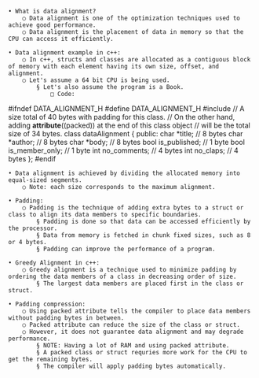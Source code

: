 	• What is data alignment?
		○ Data alignment is one of the optimization techniques used to achieve good performance.
		○ Data alignment is the placement of data in memory so that the CPU can access it efficiently.

	• Data alignment example in c++:
		○ In c++, structs and classes are allocated as a contiguous block of memory with each element having its own size, offset, and alignment. 
		○ Let's assume a 64 bit CPU is being used.
			§ Let's also assume the program is a Book.
				□ Code:

#ifndef DATA_ALIGNMENT_H
#define DATA_ALIGNMENT_H
#include <iostream>
// A size total of 40 bytes with padding for this class.
// On the other hand, adding __attribute__((packed)) at the end of this class object
// will be the total size of 34 bytes.
class dataAlignment {
    public:
        char *title;           // 8 bytes
        char *author;          // 8 bytes
        char *body;            // 8 bytes
        bool is_published;     // 1 byte
        bool is_member_only;   // 1 byte
        int no_comments;       // 4 bytes
        int no_claps;          // 4 bytes
};
#endif

	• Data alignment is achieved by dividing the allocated memory into equal-sized segments.
		○ Note: each size corresponds to the maximum alignment.

	• Padding:
		○ Padding is the technique of adding extra bytes to a struct or class to align its data members to specific boundaries.
			§ Padding is done so that data can be accessed efficiently by the processor.
			§ Data from memory is fetched in chunk fixed sizes, such as 8 or 4 bytes.
			§ Padding can improve the performance of a program.
		
	• Greedy Alignment in c++:
		○ Greedy alignment is a technique used to minimize padding by ordering the data members of a class in decreasing order of size.
			§ The largest data members are placed first in the class or struct.

	• Padding compression:
		○ Using packed attribute tells the compiler to place data members without padding bytes in between.
		○ Packed attribute can reduce the size of the class or struct.
		○ However, it does not guarantee data alignment and may degrade performance.
			§ NOTE: Having a lot of RAM and using packed attribute. 
			§ A packed class or struct requries more work for the CPU to get the remaining bytes.
			§ The compiler will apply padding bytes automatically.
